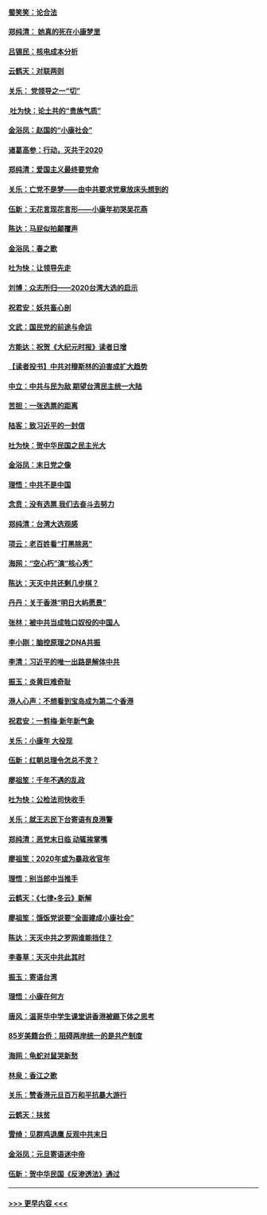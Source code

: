 #### [蜀笑笑：论合法](../pages/nsc993/n11808064.md?t=01210855) 
#### [郑纯清： 她真的死在小康梦里](../pages/nsc993/n11806623.md?t=01210855) 
#### [吕锡民：核电成本分析](../pages/nsc993/n11806284.md?t=01210855) 
#### [云鹤天：对联两则](../pages/nsc993/n11805957.md?t=01210855) 
#### [关乐： 党领导之一“切”](../pages/nsc993/n11804505.md?t=01210855) 
#### [ 吐为快：论土共的“贵族气质”](../pages/nsc993/n11804490.md?t=01210855) 
#### [金浴凤：赵国的“小康社会”](../pages/nsc993/n11804452.md?t=01210855) 
#### [诸葛高参：行动，灭共于2020](../pages/nsc993/n11804120.md?t=01210855) 
#### [郑纯清：爱国主义最终要党命](../pages/nsc993/n11802197.md?t=01210855) 
#### [关乐：亡党不是梦——由中共要求党章放床头想到的](../pages/nsc993/n11802156.md?t=01210855) 
#### [伍新：无花言现花言形——小康年初哭吴花燕](../pages/nsc993/n11800044.md?t=01210855) 
#### [陈达：马屁似拍颠覆声](../pages/nsc993/n11800010.md?t=01210855) 
#### [金浴凤：春之歌](../pages/nsc993/n11797687.md?t=01210855) 
#### [吐为快：让领导先走](../pages/nsc993/n11797512.md?t=01210855) 
#### [刘博：众志所归——2020台湾大选的启示](../pages/nsc993/n11796878.md?t=01210855) 
#### [祝君安：妖共畜心剖](../pages/nsc993/n11794273.md?t=01210855) 
#### [文武：国民党的前途与命运](../pages/nsc993/n11794198.md?t=01210855) 
#### [方能达：祝贺《大纪元时报》读者日增](../pages/nsc993/n11793807.md?t=01210855) 
#### [【读者投书】中共对穆斯林的迫害成扩大趋势](../pages/nsc993/n11791371.md?t=01210855) 
#### [中立：中共与民为敌 期望台湾民主统一大陆](../pages/nsc993/n11790392.md?t=01210855) 
#### [苦胆：一张选票的距离](../pages/nsc993/n11788914.md?t=01210855) 
#### [陆客：致习近平的一封信](../pages/nsc993/n11788867.md?t=01210855) 
#### [吐为快：贺中华民国之民主光大](../pages/nsc993/n11788618.md?t=01210855) 
#### [金浴凤：末日党之像](../pages/nsc993/n11787475.md?t=01210855) 
#### [理悟：中共不是中国](../pages/nsc993/n11787463.md?t=01210855) 
#### [念贲：没有选票  我们去奋斗去努力](../pages/nsc993/n11787398.md?t=01210855) 
#### [郑纯清：台湾大选观感](../pages/nsc993/n11786210.md?t=01210855) 
#### [项云：老百姓看“打黑除恶”](../pages/nsc993/n11785398.md?t=01210855) 
#### [海网：“空心朽”演“核心秀”](../pages/nsc993/n11783874.md?t=01210855) 
#### [陈达：天灭中共还剩几步棋？](../pages/nsc993/n11783719.md?t=01210855) 
#### [丹丹：关于香港“明日大屿愿景”](../pages/nsc993/n11783273.md?t=01210855) 
#### [张林：被中共当成牲口奴役的中国人](../pages/nsc993/n11782397.md?t=01210855) 
#### [李小刚：脑控原理之DNA共振](../pages/nsc993/n11780962.md?t=01210855) 
#### [李清：习近平的唯一出路是解体中共](../pages/nsc993/n11780866.md?t=01210855) 
#### [振玉：炎黄巨难奇耻](../pages/nsc993/n11779632.md?t=01210855) 
#### [港人心声：不想看到宝岛成为第二个香港](../pages/nsc993/n11778817.md?t=01210855) 
#### [祝君安：一剪梅‧新年新气象](../pages/nsc993/n11776340.md?t=01210855) 
#### [关乐：小康年 大役现](../pages/nsc993/n11774213.md?t=01210855) 
#### [伍新：红朝总理令怎总不灵？](../pages/nsc993/n11770813.md?t=01210855) 
#### [廖祖笙：千年不遇的乱政](../pages/nsc993/n11770373.md?t=01210855) 
#### [吐为快：公检法司快收手](../pages/nsc993/n11770359.md?t=01210855) 
#### [关乐：就王志民下台寄语有良港警](../pages/nsc993/n11769903.md?t=01210855) 
#### [郑纯清：恶党末日临 动辄挨掌嘴](../pages/nsc993/n11769356.md?t=01210855) 
#### [廖祖笙：2020年或为暴政收官年](../pages/nsc993/n11768216.md?t=01210855) 
#### [理悟：别当郎中当推手](../pages/nsc993/n11768243.md?t=01210855) 
#### [云鹤天：《七律▪冬云》新解](../pages/nsc993/n11768204.md?t=01210855) 
#### [廖祖笙：饿饭党说要“全面建成小康社会”](../pages/nsc993/n11767482.md?t=01210855) 
#### [陈达：天灭中共之罗网谁能挡住？](../pages/nsc993/n11767465.md?t=01210855) 
#### [李春草：天灭中共此其时](../pages/nsc993/n11767452.md?t=01210855) 
#### [振玉：寄语台湾](../pages/nsc993/n11767432.md?t=01210855) 
#### [理悟：小康在何方](../pages/nsc993/n11767394.md?t=01210855) 
#### [唐风：温哥华中学生课堂讲香港被踢下体之思考](../pages/nsc993/n11766848.md?t=01210855) 
#### [85岁美籍台侨：阻碍两岸统一的是共产制度](../pages/nsc993/n11765043.md?t=01210855) 
#### [海网：龟蛇对鼠哭新愁](../pages/nsc993/n11764895.md?t=01210855) 
#### [林泉：香江之歌](../pages/nsc993/n11764415.md?t=01210855) 
#### [关乐：赞香港元旦百万和平抗暴大游行](../pages/nsc993/n11764382.md?t=01210855) 
#### [云鹤天：扶贫](../pages/nsc993/n11764245.md?t=01210855) 
#### [雪绮：见群鸡退鹰  反观中共末日](../pages/nsc993/n11762112.md?t=01210855) 
#### [金浴凤：元旦寄语迷中帝](../pages/nsc993/n11761788.md?t=01210855) 
#### [伍新：贺中华民国《反渗透法》通过](../pages/nsc993/n11761994.md?t=01210855) 

----
#### [ >>> 更早内容 <<< ](../indexes/nsc993-earlier.md)
